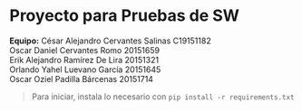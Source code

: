 # Proyecto para Pruebas de SW
**Equipo:**
César Alejandro Cervantes Salinas C19151182  
Oscar Daniel Cervantes Romo 20151659  
Erik Alejandro Ramírez De Lira 20151321  
Orlando Yahel Luevano García 20151645  
Oscar Oziel Padilla Bárcenas 20151714  

> Para iniciar, instala lo necesario con `pip install -r requirements.txt`
